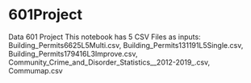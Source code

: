 # 601Project
Data 601 Project 
This notebook has 5 CSV Files as inputs: 
Building_Permits6625L5Multi.csv, Building_Permits131191L5Single.csv, Building_Permits179416L3Improve.csv, 
Community_Crime_and_Disorder_Statistics__2012-2019_.csv, Commumap.csv
